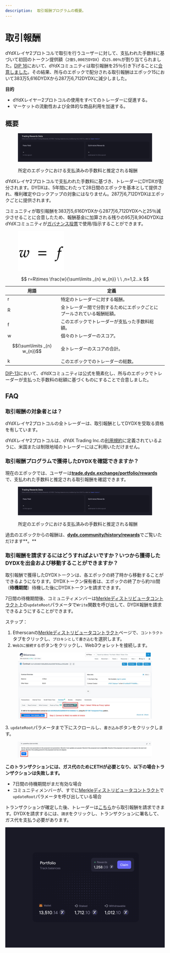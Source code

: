 ```yaml
---
description:  取引報酬プログラムの概要。
---
```


# 取引報酬

dYdXレイヤ2プロトコルで取引を行うユーザーに対して、支払われた手数料に基づいて初回のトークン提供額（`2億5,000万DYDX`）の`25.00％`が割り当てられました。[DIP 16](https://github.com/dydxfoundation/dip/blob/master/content/dips/DIP-16.md)において、dYdXコミュニティは取引報酬を25％引き下げることに[合意しました](https://dydx.community/dashboard/proposal/8)。その結果、所与のエポックで配分される取引報酬はエポック15において383万5,616DYDXから287万6,712DYDXに減少しました。

**目的**

* dYdXレイヤー2プロトコルの使用をすべてのトレーダーに促進する。
* マーケットの流動性および全体的な商品利用を加速する。

## **概要**

<figure><img src="../.gitbook/assets/1-fees-paid-estimated-rewards.png" alt=""><figcaption><p>所定のエポックにおける支払済みの手数料と推定される報酬</p></figcaption></figure>

dYdXレイヤ2プロトコルで支払われた手数料に基づき、トレーダーにDYDXが配分されます。DYDXは、5年間にわたって28日間のエポックを基本として提供され、権利確定やロックアップの対象にはなりません。287万6,712DYDXはエポックごとに提供されます。

コミュニティが取引報酬を383万5,616DYDXから287万6,712DYDXへと25％減少させることに合意したため、報酬基金に加算される残りの95万8,904DYDXはdYdXコミュニティが[ガバナンス投票](https://docs.dydx.community/dydx-governance/voting-and-governance/governance-parameters)で使用/指示することができます。

<figure><img src="../.gitbook/assets/1-trading-rewards-formula-new.png" alt=""><figcaption></figcaption></figure>

$$
r=R\times \frac{w}{\sum\limits _{n} w_{n}} \ \ ,n=1,2...k
$$

| 用語 | 定義 |
| ---------------------------- | ----------------------------------------------------------------------- |
| r | 特定のトレーダーに対する報酬。 |
| R | 全トレーダー間で分割するためにエポックごとにプールされている報酬総額。 |
| f | このエポックでトレーダーが支払った手数料総額。 |
| w | 個々のトレーダーのスコア。 |
| $${\sum\limits _{n} w_{n}}$$ | 全トレーダーのスコアの合計。 |
| k | このエポックでのトレーダーの総数。 |

[DIP-13](https://github.com/dydxfoundation/dip/blob/master/content/dips/DIP-13.md)において、dYdXコミュニティは公式を簡素化し、所与のエポックでトレーダーが支払った手数料の総額に基づくものにすることで合意しました。

## FAQ

### 取引報酬の対象者とは？

dYdXレイヤ2プロトコルの全トレーダーは、取引報酬としてDYDXを受取る資格を有しています。

dYdXレイヤ2プロトコルは、dYdX Trading Inc.の[利用規約](https://dydx.exchange/terms)に定義されているように、米国または制限地域のトレーダーにはご利用いただけません。

### 取引報酬プログラムで獲得したDYDXを確認できますか？

現在のエポックでは、ユーザーは[**trade.dydx.exchange/portfolio/rewards**](https://trade.dydx.exchange/portfolio/rewards)で、支払われた手数料と推定される取引報酬を確認できます。

<figure><img src="../.gitbook/assets/1-fees-paid-estimated-rewards.png" alt=""><figcaption><p>所定のエポックにおける支払済みの手数料と推定される報酬</p></figcaption></figure>

過去のエポックからの報酬は、[**dydx.community/history/rewards**](https://dydx.community/history/rewards)でご覧いただけます**。**

### 取引報酬を請求するにはどうすればよいですか？いつから獲得したDYDXを出金および移動することができますか？

取引報酬で獲得したDYDXトークンは、各エポックの終了時から移動することができるようになります。DYDXトークン保有者は、エポックの終了から約`7日`間（**待機期間**）待機した後にDYDXトークンを請求できます。

7日間の待機期間後、コミュニティメンバーは[Merkleディストリビュータコントラクト](https://etherscan.io/address/0x01d3348601968ab85b4bb028979006eac235a588#writeProxyContract)上の`updateRoot`パラメータで`Write`関数を呼び出して、DYDX報酬を請求できるようにすることができます。

ステップ：

1. Etherscanの[Merkleディストリビュータコントラクト](https://etherscan.io/address/0x01d3348601968ab85b4bb028979006eac235a588#writeProxyContract)ページで、`コントラクト`タブをクリックし、`プロキシとして書き込む`を選択します。
2. `Web3に接続する`ボタンをクリックし、Web3ウォレットを接続します。

<figure><img src="../.gitbook/assets/merkle-distributor-contract.jpeg" alt=""><figcaption></figcaption></figure>

3\. `updateRoot`パラメータまで下にスクロールし、`書き込み`ボタンをクリックします。

<figure><img src="../.gitbook/assets/updateRoot-claiming.jpeg" alt=""><figcaption></figcaption></figure>

**このトランザクションには、ガス代のためにETHが必要となり、以下の場合トランザクションは失敗します。**

* 7日間の待機期間がまだ有効な場合
* コミュニティメンバーが、すでに[Merkleディストリビュータコントラクト](https://etherscan.io/address/0x01d3348601968ab85b4bb028979006eac235a588#writeProxyContract)で`updateRoot`パラメータを呼び出している場合

トランザクションが確定した後、トレーダーは[こちら](https://dydx.community/dashboard)から取引報酬を請求できます。DYDXを請求するには、`請求`をクリックし、トランザクションに署名して、ガス代を支払う必要があります。

![報酬のポートフォリオ概要](../.gitbook/assets/1-portfolio-overview-rewards.png)

